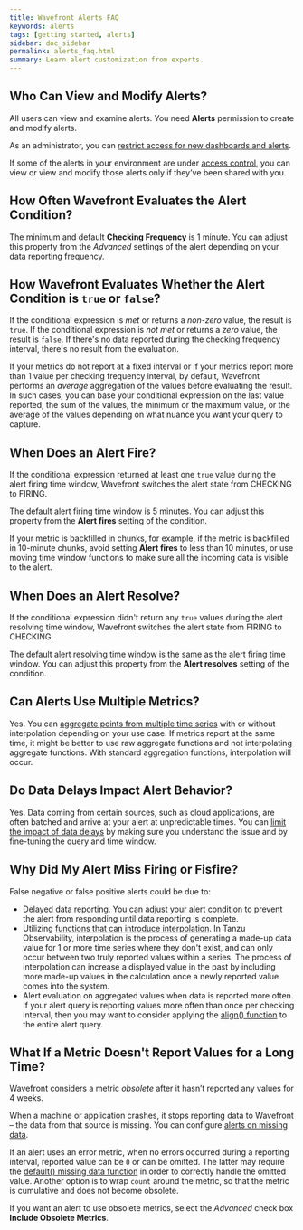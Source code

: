 ```yaml
---
title: Wavefront Alerts FAQ
keywords: alerts
tags: [getting started, alerts]
sidebar: doc_sidebar
permalink: alerts_faq.html
summary: Learn alert customization from experts.
---
```

## Who Can View and Modify Alerts?
All users can view and examine alerts. You need **Alerts** permission to create and modify alerts.

As an administrator, you can [restrict access for new dashboards and alerts](access.html#changing-access-for-individual-dashboards-or-alerts).

If some of the alerts in your environment are under [access control](access.html), you can view or view and modify those alerts only if they’ve been shared with you.

## How Often Wavefront Evaluates the Alert Condition?
The minimum and default **Checking Frequency** is 1 minute. You can adjust this property from the *Advanced* settings of the alert depending on your data reporting frequency.

## How Wavefront Evaluates Whether the Alert Condition is `true` or `false`?
If the conditional expression is *met* or returns a *non-zero* value, the result is `true`. If the conditional expression is *not met* or returns a *zero* value, the result is `false`. If there's no data reported during the checking frequency interval, there's no result from the evaluation.

If your metrics do not report at a fixed interval or if your metrics report more than 1 value per checking frequency interval, by default, Wavefront performs an *average* aggregation of the values before evaluating the result. In such cases, you can base your conditional expression on the last value reported, the sum of the values, the minimum or the maximum value, or the average of the values depending on what nuance you want your query to capture.

## When Does an Alert Fire?
If the conditional expression returned at least one `true` value during the alert firing time window, Wavefront switches the alert state from CHECKING to FIRING.

The default alert firing time window is 5 minutes. You can adjust this property from the **Alert fires** setting of the condition.

If your metric is backfilled in chunks, for example, if the metric is backfilled in 10-minute chunks, avoid setting **Alert fires** to less than 10 minutes, or use moving time window functions to make sure all the incoming data is visible to the alert.

## When Does an Alert Resolve?
If the conditional expression didn't return any `true` values during the alert resolving time window, Wavefront switches the alert state from FIRING to CHECKING.

The default alert resolving time window is the same as the alert firing time window. You can adjust this property from the **Alert resolves** setting of the condition.

## Can Alerts Use Multiple Metrics?
Yes. You can [aggregate points from multiple time series](query_language_aggregate_functions.html) with or without interpolation depending on your use case. If metrics report at the same time, it might be better to use raw aggregate functions and not interpolating aggregate functions. With standard aggregation functions, interpolation will occur.

## Do Data Delays Impact Alert Behavior?
Yes. Data coming from certain sources, such as cloud applications, are often batched and arrive at your alert at unpredictable times. You can [limit the impact of data delays](alerts_delayed_data.html) by making sure you understand the issue and by fine-tuning the query and time window.

## Why Did My Alert Miss Firing or Fisfire?
False negative or false positive alerts could be due to:
* [Delayed data reporting](alerts_delayed_data.html#check-for-a-data-delay). You can [adjust your alert condition](alerts_delayed_data.html#minimize-the-impact-of-data-delays-on-alerts) to prevent the alert from responding until data reporting is complete.
* Utilizing [functions that can introduce interpolation](query_language_discrete_continuous.html#functions-that-use-interpolation-to-create-continuous-data). In Tanzu Observability, interpolation is the process of generating a made-up data value for 1 or more time series where they don't exist, and can only occur between two truly reported values within a series. The process of interpolation can increase a displayed value in the past by including more made-up values in the calculation once a newly reported value comes into the system.
* Alert evaluation on aggregated values when data is reported more often. If your alert query is reporting values more often than once per checking interval, then you may want to consider applying the [align() function](ts_align.html) to the entire alert query.

## What If a Metric Doesn't Report Values for a Long Time?
Wavefront considers a metric *obsolete* after it hasn’t reported any values for 4 weeks.

When a machine or application crashes, it stops reporting data to Wavefront – the data from that source is missing. You can configure [alerts on missing data](alerts_missing_data.html).

If an alert uses an error metric, when no errors occurred during a reporting interval, reported value can be `0` or can be omitted. The latter may require the [default() missing data function](ts_default.html) in order to correctly handle the omitted value. Another option is to wrap `count` around the metric, so that the metric is cumulative and does not become obsolete.

If you want an alert to use obsolete metrics, select the *Advanced* check box **Include Obsolete Metrics**.
